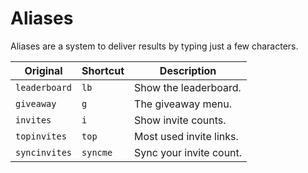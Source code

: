 # Aliases

Aliases are a system to deliver results by typing just a few characters.

| Original      | Shortcut | Description               |
| -----         |------      |-----                      |
| `leaderboard` | `lb`  | Show the leaderboard.      |
| `giveaway`    | `g`   | The giveaway menu.         |
| `invites`     | `i`   | Show invite counts.        |
| `topinvites`  | `top` | Most used invite links.    |
| `syncinvites` | `syncme` | Sync your invite count. |
